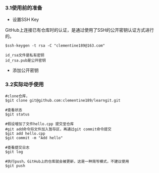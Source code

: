 ### 3.1使用前的准备

- 设置SSH Key

GitHub上连接已有仓库时的认证，是通过使用了SSH的公开密钥认证方式进行的。

```
$ssh-keygen -t rsa -C "clementine189@163.com"

id_rsa文件是私有密钥
id_rsa.pub是公开密钥
```

- 添加公开密钥

### 3.2实际动手使用

```
#clone仓库，
$git clone git@github.com:clementine189/learngit.git

#查看状态
$git status

#假设增加了文件hello.cpp 提交至仓库
#git add命令将文件加入暂存区，再通过git commit命令提交
$git add hello.cpp
$git commit -m "Add hello"

#查看提交日志
$git log

#执行push，GitHub上的仓库就会被更新，这是一种简写模式，不建议使用
$git push
```

